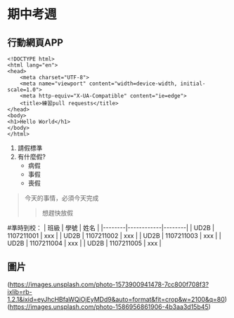 # 期中考週

## 行動網頁APP

    <!DOCTYPE html>
    <html lang="en">
    <head>
        <meta charset="UTF-8">
        <meta name="viewport" content="width=device-width, initial-scale=1.0">
        <meta http-equiv="X-UA-Compatible" content="ie=edge">
        <title>練習pull requests</title>
    </head>
    <body>
    <h1>Hello World</h1>
    </body>
    </html>


1. 請假標準
2. 有什麼假?
    * 病假
    * 事假
    * 喪假


> 今天的事情，必須今天完成
>> 想趕快放假

#準時到校：
| 班級   |     學號   | 姓名    |
|--------|------------|--------|
| UD2B   | 1107211001 | xxx    |
| UD2B   | 1107211002 | xxx   |
| UD2B   | 1107211003 | xxx  |
| UD2B  | 1107211004 | xxx   |
| UD2B  | 1107211005 | xxx  |





## 圖片
(https://images.unsplash.com/photo-1573900941478-7cc800f708f3?ixlib=rb-1.2.1&ixid=eyJhcHBfaWQiOjEyMDd9&auto=format&fit=crop&w=2100&q=80)
(https://images.unsplash.com/photo-1586956861906-4b3aa3d15b45)

